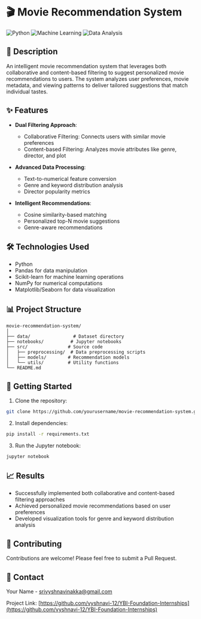 # 🎬 Movie Recommendation System

![Python](https://img.shields.io/badge/Python-3.7+-blue.svg)
![Machine Learning](https://img.shields.io/badge/Machine%20Learning-Cosine%20Similarity-green.svg)
![Data Analysis](https://img.shields.io/badge/Data%20Analysis-Pandas-yellow.svg)

## 📝 Description

An intelligent movie recommendation system that leverages both collaborative and content-based filtering to suggest personalized movie recommendations to users. The system analyzes user preferences, movie metadata, and viewing patterns to deliver tailored suggestions that match individual tastes.

## ✨ Features

- **Dual Filtering Approach**:
  - Collaborative Filtering: Connects users with similar movie preferences
  - Content-based Filtering: Analyzes movie attributes like genre, director, and plot

- **Advanced Data Processing**:
  - Text-to-numerical feature conversion
  - Genre and keyword distribution analysis
  - Director popularity metrics

- **Intelligent Recommendations**:
  - Cosine similarity-based matching
  - Personalized top-N movie suggestions
  - Genre-aware recommendations

## 🛠️ Technologies Used

- Python
- Pandas for data manipulation
- Scikit-learn for machine learning operations
- NumPy for numerical computations
- Matplotlib/Seaborn for data visualization

## 📊 Project Structure

```
movie-recommendation-system/
│
├── data/                # Dataset directory
├── notebooks/          # Jupyter notebooks
├── src/               # Source code
│   ├── preprocessing/  # Data preprocessing scripts
│   ├── models/        # Recommendation models
│   └── utils/         # Utility functions
└── README.md
```

## 🚀 Getting Started

1. Clone the repository:
```bash
git clone https://github.com/yourusername/movie-recommendation-system.git
```

2. Install dependencies:
```bash
pip install -r requirements.txt
```

3. Run the Jupyter notebook:
```bash
jupyter notebook
```

## 📈 Results

- Successfully implemented both collaborative and content-based filtering approaches
- Achieved personalized movie recommendations based on user preferences
- Developed visualization tools for genre and keyword distribution analysis

## 🤝 Contributing

Contributions are welcome! Please feel free to submit a Pull Request.

## 📧 Contact

Your Name - [srivyshnavinakka@gmail.com](mailto:srivyshnavinakka@gmail.com)

Project Link: [https://github.com/vyshnavi-12/YBI-Foundation-Internships](https://github.com/vyshnavi-12/YBI-Foundation-Internships)
